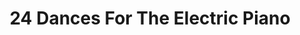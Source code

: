 ---
ee_id_thing: '4194'
site: '1'
type: '2'
inv_num: 2013-218
url: 2013-218-24-dances-for-the-electric-piano
title: '24 Dances For The Electric Piano '
year: '2013'
display_year: '2013'
medium: Piano suite
dims: ''
pitch: ''
ps: ''
live_url: https://soundcloud.com/coryarcangel/sets/24-dances-for-the-electric-piano-record-srf-001
related: "[4138] [2013-115-24-Dances-For-The-Electric-Piano] 2013-015 24 Dances For
  The Electric Piano (SRF-001)"
youtube: ''
related_code: ''
imgs: 24-dances-2013-218-sheet-music-database-ih.jpg
subheading: "(Composition)"
download: 24-dances-2013-015-sheet-music-master.pdf
add_credit: ''
commission: ''
layout: things-i-made
---